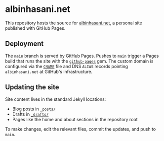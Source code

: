 # albinhasani.net

This repository hosts the source for [albinhasani.net](https://albinhasani.net), a personal site published with GitHub Pages.

## Deployment

The `main` branch is served by GitHub Pages. Pushes to `main` trigger a Pages build that runs the site with the [`github-pages`](https://github.com/github/pages-gem) gem. The custom domain is configured via the [`CNAME`](CNAME) file and DNS `ALIAS` records pointing `albinhasani.net` at GitHub's infrastructure.

## Updating the site

Site content lives in the standard Jekyll locations:

- Blog posts in [`_posts/`](./_posts/)
- Drafts in [`_drafts/`](./_drafts/)
- Pages like the home and about sections in the repository root

To make changes, edit the relevant files, commit the updates, and push to `main`.
